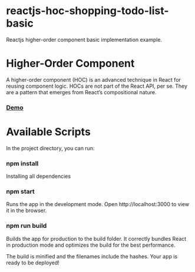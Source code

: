 # reactjs-hoc-shopping-todo-list-basic
Reactjs higher-order component basic implementation example.

# Higher-Order Component
A higher-order component (HOC) is an advanced technique in React for reusing component logic. HOCs are not part of the React API, per se. They are a pattern that emerges from React’s compositional nature.

### [Demo](https://codesandbox.io/s/github/fedevmedia/reactjs-hoc-shopping-todo-list-basic)

# Available Scripts
In the project directory, you can run:

### npm install
Installing all dependencies

### npm start

Runs the app in the development mode.
Open http://localhost:3000 to view it in the browser.

### npm run build

Builds the app for production to the build folder.
It correctly bundles React in production mode and optimizes the build for the best performance.

The build is minified and the filenames include the hashes.
Your app is ready to be deployed!
